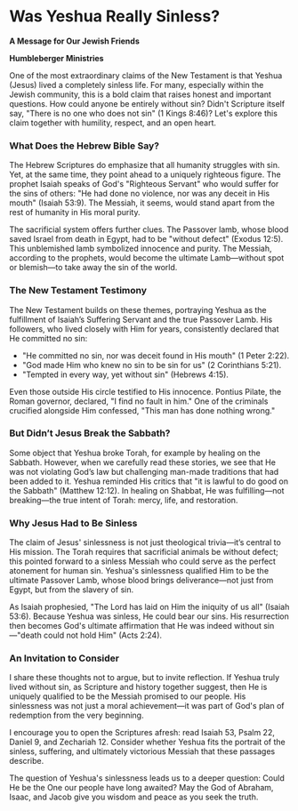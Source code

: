 # Was Yeshua Really Sinless?

**A Message for Our Jewish Friends**

**Humbleberger Ministries**

One of the most extraordinary claims of the New Testament is that Yeshua (Jesus) lived a completely sinless life. For many, especially within the Jewish community, this is a bold claim that raises honest and important questions. How could anyone be entirely without sin? Didn't Scripture itself say, "There is no one who does not sin" (1 Kings 8:46)? Let's explore this claim together with humility, respect, and an open heart.

### What Does the Hebrew Bible Say?

The Hebrew Scriptures do emphasize that all humanity struggles with sin. Yet, at the same time, they point ahead to a uniquely righteous figure. The prophet Isaiah speaks of God's "Righteous Servant" who would suffer for the sins of others: "He had done no violence, nor was any deceit in His mouth" (Isaiah 53:9). The Messiah, it seems, would stand apart from the rest of humanity in His moral purity.

The sacrificial system offers further clues. The Passover lamb, whose blood saved Israel from death in Egypt, had to be "without defect" (Exodus 12:5). This unblemished lamb symbolized innocence and purity. The Messiah, according to the prophets, would become the ultimate Lamb—without spot or blemish—to take away the sin of the world.

### The New Testament Testimony

The New Testament builds on these themes, portraying Yeshua as the fulfillment of Isaiah’s Suffering Servant and the true Passover Lamb. His followers, who lived closely with Him for years, consistently declared that He committed no sin:

* "He committed no sin, nor was deceit found in His mouth" (1 Peter 2:22).
* "God made Him who knew no sin to be sin for us" (2 Corinthians 5:21).
* "Tempted in every way, yet without sin" (Hebrews 4:15).

Even those outside His circle testified to His innocence. Pontius Pilate, the Roman governor, declared, "I find no fault in him." One of the criminals crucified alongside Him confessed, "This man has done nothing wrong."

### But Didn’t Jesus Break the Sabbath?

Some object that Yeshua broke Torah, for example by healing on the Sabbath. However, when we carefully read these stories, we see that He was not violating God’s law but challenging man-made traditions that had been added to it. Yeshua reminded His critics that "it is lawful to do good on the Sabbath" (Matthew 12:12). In healing on Shabbat, He was fulfilling—not breaking—the true intent of Torah: mercy, life, and restoration.

### Why Jesus Had to Be Sinless

The claim of Jesus' sinlessness is not just theological trivia—it’s central to His mission. The Torah requires that sacrificial animals be without defect; this pointed forward to a sinless Messiah who could serve as the perfect atonement for human sin. Yeshua's sinlessness qualified Him to be the ultimate Passover Lamb, whose blood brings deliverance—not just from Egypt, but from the slavery of sin.

As Isaiah prophesied, "The Lord has laid on Him the iniquity of us all" (Isaiah 53:6). Because Yeshua was sinless, He could bear our sins. His resurrection then becomes God's ultimate affirmation that He was indeed without sin—"death could not hold Him" (Acts 2:24).

### An Invitation to Consider

I share these thoughts not to argue, but to invite reflection. If Yeshua truly lived without sin, as Scripture and history together suggest, then He is uniquely qualified to be the Messiah promised to our people. His sinlessness was not just a moral achievement—it was part of God's plan of redemption from the very beginning.

I encourage you to open the Scriptures afresh: read Isaiah 53, Psalm 22, Daniel 9, and Zechariah 12. Consider whether Yeshua fits the portrait of the sinless, suffering, and ultimately victorious Messiah that these passages describe.

The question of Yeshua's sinlessness leads us to a deeper question: Could He be the One our people have long awaited? May the God of Abraham, Isaac, and Jacob give you wisdom and peace as you seek the truth.
